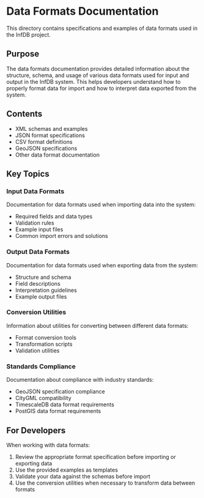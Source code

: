 # Data Formats Documentation

This directory contains specifications and examples of data formats used in the InfDB project.

## Purpose

The data formats documentation provides detailed information about the structure, schema, and usage of various data formats used for input and output in the InfDB system. This helps developers understand how to properly format data for import and how to interpret data exported from the system.

## Contents

- XML schemas and examples
- JSON format specifications
- CSV format definitions
- GeoJSON specifications
- Other data format documentation

## Key Topics

### Input Data Formats

Documentation for data formats used when importing data into the system:
- Required fields and data types
- Validation rules
- Example input files
- Common import errors and solutions

### Output Data Formats

Documentation for data formats used when exporting data from the system:
- Structure and schema
- Field descriptions
- Interpretation guidelines
- Example output files

### Conversion Utilities

Information about utilities for converting between different data formats:
- Format conversion tools
- Transformation scripts
- Validation utilities

### Standards Compliance

Documentation about compliance with industry standards:
- GeoJSON specification compliance
- CityGML compatibility
- TimescaleDB data format requirements
- PostGIS data format requirements

## For Developers

When working with data formats:

1. Review the appropriate format specification before importing or exporting data
2. Use the provided examples as templates
3. Validate your data against the schemas before import
4. Use the conversion utilities when necessary to transform data between formats
